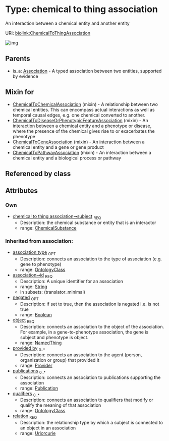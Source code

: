 
# Type: chemical to thing association


An interaction between a chemical entity and another entity

URI: [biolink:ChemicalToThingAssociation](https://w3id.org/biolink/vocab/ChemicalToThingAssociation)


![img](http://yuml.me/diagram/nofunky;dir:TB/class/[Publication],[Provider],[OntologyClass],[NamedThing],[ChemicalSubstance]<subject%201..1-%20[ChemicalToThingAssociation&#124;relation(i):uriorcurie;id(i):string;negated(i):boolean%20%3F],[ChemicalToPathwayAssociation]uses%20-.->[ChemicalToThingAssociation],[ChemicalToGeneAssociation]uses%20-.->[ChemicalToThingAssociation],[ChemicalToDiseaseOrPhenotypicFeatureAssociation]uses%20-.->[ChemicalToThingAssociation],[ChemicalToChemicalAssociation]uses%20-.->[ChemicalToThingAssociation],[Association]^-[ChemicalToThingAssociation],[ChemicalToPathwayAssociation],[ChemicalToGeneAssociation],[ChemicalToDiseaseOrPhenotypicFeatureAssociation],[ChemicalToChemicalAssociation],[ChemicalSubstance],[Association])

## Parents

 *  is_a: [Association](Association.md) - A typed association between two entities, supported by evidence

## Mixin for

 * [ChemicalToChemicalAssociation](ChemicalToChemicalAssociation.md) (mixin)  - A relationship between two chemical entities. This can encompass actual interactions as well as temporal causal edges, e.g. one chemical converted to another.
 * [ChemicalToDiseaseOrPhenotypicFeatureAssociation](ChemicalToDiseaseOrPhenotypicFeatureAssociation.md) (mixin)  - An interaction between a chemical entity and a phenotype or disease, where the presence of the chemical gives rise to or exacerbates the phenotype
 * [ChemicalToGeneAssociation](ChemicalToGeneAssociation.md) (mixin)  - An interaction between a chemical entity and a gene or gene product
 * [ChemicalToPathwayAssociation](ChemicalToPathwayAssociation.md) (mixin)  - An interaction between a chemical entity and a biological process or pathway

## Referenced by class


## Attributes


### Own

 * [chemical to thing association➞subject](chemical_to_thing_association_subject.md)  <sub>REQ</sub>
    * Description: the chemical substance or entity that is an interactor
    * range: [ChemicalSubstance](ChemicalSubstance.md)

### Inherited from association:

 * [association type](association_type.md)  <sub>OPT</sub>
    * Description: connects an association to the type of association (e.g. gene to phenotype)
    * range: [OntologyClass](OntologyClass.md)
 * [association➞id](association_id.md)  <sub>REQ</sub>
    * Description: A unique identifier for an association
    * range: [String](types/String.md)
    * in subsets: (translator_minimal)
 * [negated](negated.md)  <sub>OPT</sub>
    * Description: if set to true, then the association is negated i.e. is not true
    * range: [Boolean](types/Boolean.md)
 * [object](object.md)  <sub>REQ</sub>
    * Description: connects an association to the object of the association. For example, in a gene-to-phenotype association, the gene is subject and phenotype is object.
    * range: [NamedThing](NamedThing.md)
 * [provided by](provided_by.md)  <sub>0..*</sub>
    * Description: connects an association to the agent (person, organization or group) that provided it
    * range: [Provider](Provider.md)
 * [publications](publications.md)  <sub>0..*</sub>
    * Description: connects an association to publications supporting the association
    * range: [Publication](Publication.md)
 * [qualifiers](qualifiers.md)  <sub>0..*</sub>
    * Description: connects an association to qualifiers that modify or qualify the meaning of that association
    * range: [OntologyClass](OntologyClass.md)
 * [relation](relation.md)  <sub>REQ</sub>
    * Description: the relationship type by which a subject is connected to an object in an association
    * range: [Uriorcurie](types/Uriorcurie.md)

